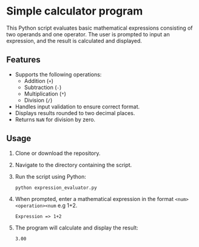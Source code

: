 # Simple calculator program

This Python script evaluates basic mathematical expressions consisting of two operands and one operator. 
The user is prompted to input an expression, and the result is calculated and displayed.

## Features

- Supports the following operations:
  - Addition (`+`)
  - Subtraction (`-`)
  - Multiplication (`*`)
  - Division (`/`)
- Handles input validation to ensure correct format.
- Displays results rounded to two decimal places.
- Returns `NaN` for division by zero.

## Usage

1. Clone or download the repository.
2. Navigate to the directory containing the script.
3. Run the script using Python:

    ```bash
    python expression_evaluator.py
    ```

4. When prompted, enter a mathematical expression in the format `<num><operation><num` e.g 1+2.

    ```plaintext
    Expression => 1+2
    ```

5. The program will calculate and display the result:

    ```plaintext
    3.00
    ```
